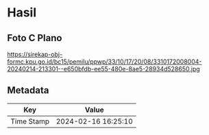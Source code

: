 # Hasil

## Foto C Plano

https://sirekap-obj-formc.kpu.go.id/bc15/pemilu/ppwp/33/10/17/20/08/3310172008004-20240214-213301--e650bfdb-ee55-480e-8ae5-28934d528650.jpg


## Metadata

| Key        | Value               |
| ---------- | ------------------- |
| Time Stamp | 2024-02-16 16:25:10 |



